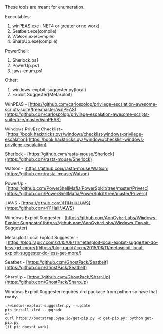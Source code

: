 These tools are meant for enumeration.

Executables:
1. winPEAS.exe (.NET4 or greater or no work)
2. Seatbelt.exe(compile)
3. Watson.exe(compile)
4. SharpUp.exe(compile)

PowerShell:
1. Sherlock.ps1
2. PowerUp.ps1
3. jaws-enum.ps1

Other:
1. windows-exploit-suggester.py(local)
2. Exploit Suggester(Metasploit)

WinPEAS - [https://github.com/carlospolop/privilege-escalation-awesome-scripts-suite/tree/master/winPEAS](https://github.com/carlospolop/privilege-escalation-awesome-scripts-suite/tree/master/winPEAS)

Windows PrivEsc Checklist - [https://book.hacktricks.xyz/windows/checklist-windows-privilege-escalation](https://book.hacktricks.xyz/windows/checklist-windows-privilege-escalation)

Sherlock - [https://github.com/rasta-mouse/Sherlock](https://github.com/rasta-mouse/Sherlock)

Watson - [https://github.com/rasta-mouse/Watson](https://github.com/rasta-mouse/Watson)

PowerUp - [https://github.com/PowerShellMafia/PowerSploit/tree/master/Privesc](https://github.com/PowerShellMafia/PowerSploit/tree/master/Privesc)

JAWS - [https://github.com/411Hall/JAWS](https://github.com/411Hall/JAWS)

Windows Exploit Suggester - [https://github.com/AonCyberLabs/Windows-Exploit-Suggester](https://github.com/AonCyberLabs/Windows-Exploit-Suggester)

Metasploit Local Exploit Suggester - [https://blog.rapid7.com/2015/08/11/metasploit-local-exploit-suggester-do-less-get-more/](https://blog.rapid7.com/2015/08/11/metasploit-local-exploit-suggester-do-less-get-more/)

Seatbelt - [https://github.com/GhostPack/Seatbelt](https://github.com/GhostPack/Seatbelt)

SharpUp - [https://github.com/GhostPack/SharpUp](https://github.com/GhostPack/SharpUp)

Windows Exploit Suggester requires xlrd package from python so have that ready.

```
./windows-exploit-suggester.py --update 
pip install xlrd --upgrade
or...
curl https://bootstrap.pypa.io/get-pip.py -o get-pip.py: python get-pip.py
(if pip doesnt work)

```
